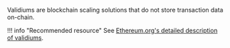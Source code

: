 Validiums are blockchain scaling solutions that do not store transaction data on-chain.

!!! info "Recommended resource"
    See [Ethereum.org's detailed description of validiums](https://ethereum.org/en/developers/docs/scaling/validium/).
